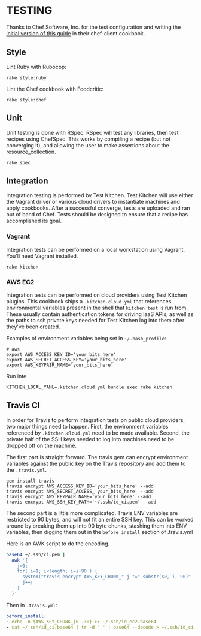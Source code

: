 # TESTING

Thanks to Chef Software, Inc. for the test configuration and writing the
[initial version of this guide][chef-client-guide] in their chef-client
cookbook.

## Style

Lint Ruby with Rubocop:

```
rake style:ruby
```

Lint the Chef cookbook with Foodcritic:

```
rake style:chef
```

## Unit

Unit testing is done with RSpec. RSpec will test any
libraries, then test recipes using ChefSpec. This works by compiling a
recipe (but not converging it), and allowing the user to make
assertions about the resource_collection.

```
rake spec
```

## Integration

Integration testing is performed by Test Kitchen. Test Kitchen will
use either the Vagrant driver or various cloud drivers to instantiate
machines and apply cookbooks. After a successful converge, tests are
uploaded and ran out of band of Chef. Tests should be designed to
ensure that a recipe has accomplished its goal.

### Vagrant

Integration tests can be performed on a local workstation using
Vagrant. You'll need Vagrant installed.

```
rake kitchen
```

### AWS EC2

Integration tests can be performed on cloud providers using
Test Kitchen plugins. This cookbook ships a `.kitchen.cloud.yml`
that references environmental variables present in the shell that
`kitchen test` is run from. These usually contain authentication
tokens for driving IaaS APIs, as well as the paths to ssh private keys
needed for Test Kitchen log into them after they've been created.

Examples of environment variables being set in ```~/.bash_profile```:
```
# aws
export AWS_ACCESS_KEY_ID='your_bits_here'
export AWS_SECRET_ACCESS_KEY='your_bits_here'
export AWS_KEYPAIR_NAME='your_bits_here'
```

Run inte

```
KITCHEN_LOCAL_YAML=.kitchen.cloud.yml bundle exec rake kitchen
```

## Travis CI

In order for Travis to perform integration tests on public cloud
providers, two major things need to happen. First, the environment
variables referenced by `.kitchen.cloud.yml` need to be made
available. Second, the private half of the SSH keys needed to log into
machines need to be dropped off on the machine.

The first part is straight forward. The travis gem can encrypt
environment variables against the public key on the Travis repository
and add them to the `.travis.yml`.

```
gem install travis
travis encrypt AWS_ACCESS_KEY_ID='your_bits_here' --add
travis encrypt AWS_SECRET_ACCESS_'your_bits_here' --add
travis encrypt AWS_KEYPAIR_NAME='your_bits_here' --add
travis encrypt AWS_SSH_KEY_PATH='~/.ssh/id_ci.pem' --add
```

The second part is a little more complicated. Travis ENV variables are
restricted to 90 bytes, and will not fit an entire SSH key. This can
be worked around by breaking them up into 90 byte chunks, stashing
them into ENV variables, then digging them out in the
```before_install``` section of .travis.yml

Here is an AWK script to do the encoding.

```bash
base64 ~/.ssh/ci.pem |
  awk '{
    j=0;
    for( i=1; i<length; i=i+90 ) {
      system("travis encrypt AWS_KEY_CHUNK_" j "=" substr($0, i, 90)" --add");
      j++;
    }
  }'
```

Then in `.travis.yml`:

```yaml
before_install:
- echo -n $AWS_KEY_CHUNK_{0..30} >> ~/.ssh/id_ec2.base64
- cat ~/.ssh/id_ci.base64 | tr -d ' ' | base64 --decode > ~/.ssh/id_ci.pem
```

[chef-client-guide]: https://github.com/opscode-cookbooks/chef-client/blob/master/TESTING.md

